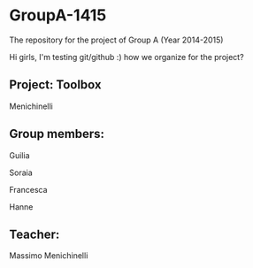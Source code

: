 GroupA-1415
===========

The repository for the project of Group A (Year 2014-2015)

Hi girls, I'm testing git/github :) how we organize for the project? 

<h2>Project: Toolbox</h2>
Menichinelli

<h2>Group members:</h2>
<p>Guilia</p>
<p>Soraia</p>
<p>Francesca</p>
<p>Hanne</p>

<h2>Teacher:</h2>
Massimo Menichinelli
